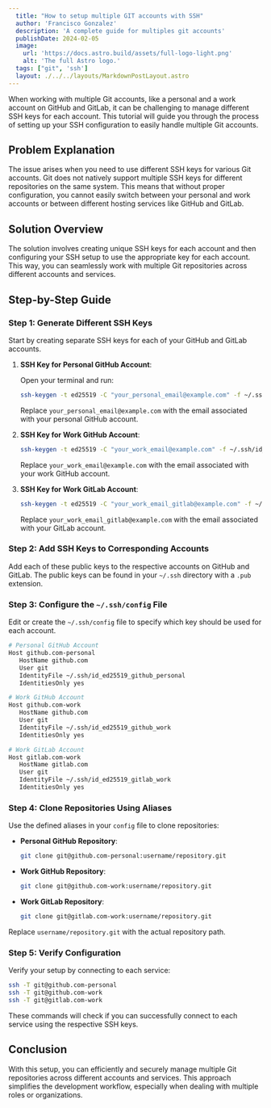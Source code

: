 ```yaml
---
  title: "How to setup multiple GIT accounts with SSH"
  author: 'Francisco Gonzalez'
  description: 'A complete guide for multiples git accounts'
  publishDate: 2024-02-05
  image:
    url: 'https://docs.astro.build/assets/full-logo-light.png'
    alt: 'The full Astro logo.'
  tags: ["git", 'ssh']
  layout: ./../../layouts/MarkdownPostLayout.astro
---
```


<!-- # How to setup multiple GIT accounts with SSH -->

When working with multiple Git accounts, like a personal and a work account on GitHub and GitLab, it can be challenging to manage different SSH keys for each account. This tutorial will guide you through the process of setting up your SSH configuration to easily handle multiple Git accounts.

## Problem Explanation

The issue arises when you need to use different SSH keys for various Git accounts. Git does not natively support multiple SSH keys for different repositories on the same system. This means that without proper configuration, you cannot easily switch between your personal and work accounts or between different hosting services like GitHub and GitLab.

## Solution Overview

The solution involves creating unique SSH keys for each account and then configuring your SSH setup to use the appropriate key for each account. This way, you can seamlessly work with multiple Git repositories across different accounts and services.

## Step-by-Step Guide

### Step 1: Generate Different SSH Keys

Start by creating separate SSH keys for each of your GitHub and GitLab accounts.

1. **SSH Key for Personal GitHub Account**:

   Open your terminal and run:

   ```bash
   ssh-keygen -t ed25519 -C "your_personal_email@example.com" -f ~/.ssh/id_ed25519_github_personal
   ```

   Replace `your_personal_email@example.com` with the email associated with your personal GitHub account.

2. **SSH Key for Work GitHub Account**:

   ```bash
   ssh-keygen -t ed25519 -C "your_work_email@example.com" -f ~/.ssh/id_ed25519_github_work
   ```

   Replace `your_work_email@example.com` with the email associated with your work GitHub account.

3. **SSH Key for Work GitLab Account**:

   ```bash
   ssh-keygen -t ed25519 -C "your_work_email_gitlab@example.com" -f ~/.ssh/id_ed25519_gitlab_work
   ```

   Replace `your_work_email_gitlab@example.com` with the email associated with your GitLab account.

### Step 2: Add SSH Keys to Corresponding Accounts

Add each of these public keys to the respective accounts on GitHub and GitLab. The public keys can be found in your `~/.ssh` directory with a `.pub` extension.

### Step 3: Configure the `~/.ssh/config` File

Edit or create the `~/.ssh/config` file to specify which key should be used for each account.

```bash
# Personal GitHub Account
Host github.com-personal
   HostName github.com
   User git
   IdentityFile ~/.ssh/id_ed25519_github_personal
   IdentitiesOnly yes

# Work GitHub Account
Host github.com-work
   HostName github.com
   User git
   IdentityFile ~/.ssh/id_ed25519_github_work
   IdentitiesOnly yes

# Work GitLab Account
Host gitlab.com-work
   HostName gitlab.com
   User git
   IdentityFile ~/.ssh/id_ed25519_gitlab_work
   IdentitiesOnly yes
```

### Step 4: Clone Repositories Using Aliases

Use the defined aliases in your `config` file to clone repositories:

- **Personal GitHub Repository**:

  ```bash
  git clone git@github.com-personal:username/repository.git
  ```

- **Work GitHub Repository**:

  ```bash
  git clone git@github.com-work:username/repository.git
  ```

- **Work GitLab Repository**:

  ```bash
  git clone git@gitlab.com-work:username/repository.git
  ```

Replace `username/repository.git` with the actual repository path.

### Step 5: Verify Configuration

Verify your setup by connecting to each service:

```bash
ssh -T git@github.com-personal
ssh -T git@github.com-work
ssh -T git@gitlab.com-work
```

These commands will check if you can successfully connect to each service using the respective SSH keys.

## Conclusion

With this setup, you can efficiently and securely manage multiple Git repositories across different accounts and services. This approach simplifies the development workflow, especially when dealing with multiple roles or organizations.
